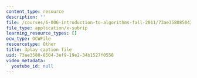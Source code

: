 ```yaml
---
content_type: resource
description: ''
file: /courses/6-006-introduction-to-algorithms-fall-2011/73ae358085043ef919e234b1527f0558_t5Wxk96QjUk.srt
file_type: application/x-subrip
learning_resource_types: []
ocw_type: OCWFile
resourcetype: Other
title: 3play caption file
uid: 73ae3580-8504-3ef9-19e2-34b1527f0558
video_metadata:
  youtube_id: null
---
```

